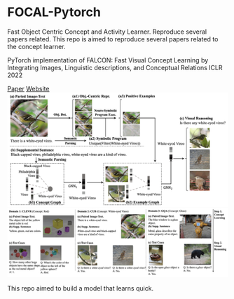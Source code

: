 # FOCAL-Pytorch
 Fast Object Centric Concept and Activity Learner. Reproduce several papers related.
 This repo is aimed to reproduce several papers related to the concept learner.

PyTorch implementation of FALCON: Fast Visual Concept Learning by Integrating Images, Linguistic descriptions, and Conceptual Relations
ICLR 2022

[Paper](https://openreview.net/pdf?id=htWIlvDcY8) [Website](https://people.csail.mit.edu/jerrymei/projects/falcon/) 
![](src/model.gif)
![](src/teaser.gif)

This repo aimed to build a model that learns quick.